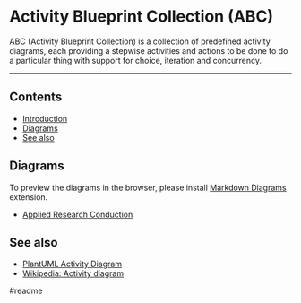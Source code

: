 # Activity Blueprint Collection (ABC)
ABC (Activity Blueprint Collection) is a collection of predefined activity diagrams, each providing a stepwise activities and actions to be done to do a particular thing with support for choice, iteration and concurrency.

---

## Contents
- [Introduction](#activity-blueprint-collection-abc)
- [Diagrams](#diagrams)
- [See also](#see-also)

## Diagrams
To preview the diagrams in the browser, please install [Markdown Diagrams](https://chrome.google.com/webstore/detail/markdown-diagrams/pmoglnmodacnbbofbgcagndelmgaclel) extension.
- [Applied Research Conduction](./diagrams/applied-research-conduction.md)

## See also
- [PlantUML Activity Diagram](https://plantuml.com/activity-diagram-beta)
- [Wikipedia: Activity diagram](https://en.wikipedia.org/wiki/Activity_diagram)

#readme